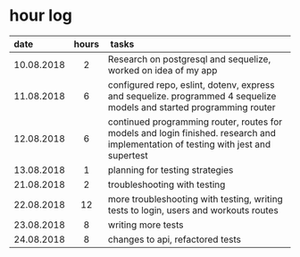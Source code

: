 # hour log

| date       | hours |  tasks                                                                                                                             |
| :--------- | :---: | :--------------------------------------------------------------------------------------------------------------------------------- |
| 10.08.2018 |   2   | Research on postgresql and sequelize, worked on idea of my app                                                                     |
| 11.08.2018 |   6   | configured repo, eslint, dotenv, express and sequelize. programmed 4 sequelize models and started programming router               |
| 12.08.2018 |   6   | continued programming router, routes for models and login finished. research and implementation of testing with jest and supertest |
| 13.08.2018 |   1   | planning for testing strategies                                                                                                    |
| 21.08.2018 |   2   | troubleshooting with testing                                                                                                       |
| 22.08.2018 |  12   | more troubleshooting with testing, writing tests to login, users and workouts routes                                               |
| 23.08.2018 |   8   | writing more tests                                                                                                                 |
| 24.08.2018 |   8   | changes to api, refactored tests                                                                                                   |
